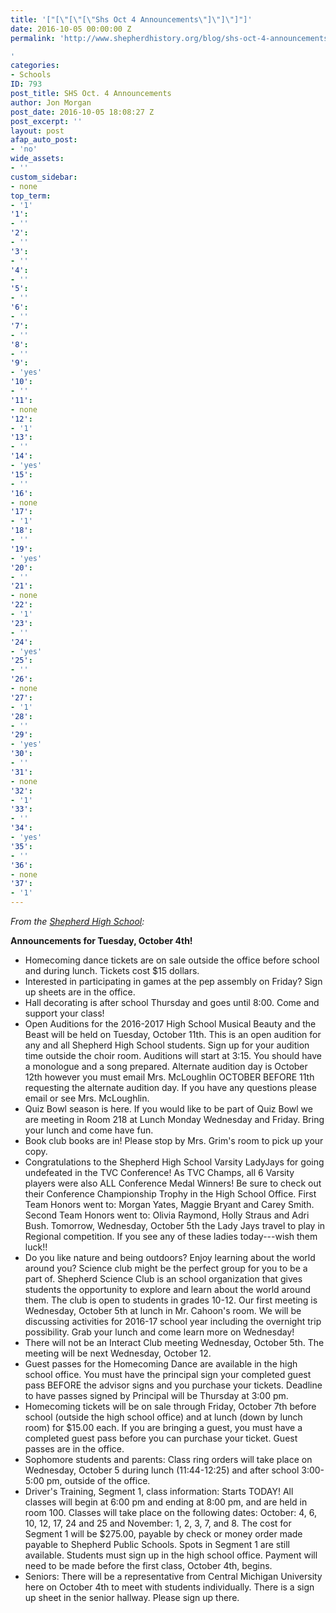 ```yaml
---
title: '["[\"[\"[\"Shs Oct 4 Announcements\"]\"]\"]"]'
date: 2016-10-05 00:00:00 Z
permalink: 'http://www.shepherdhistory.org/blog/shs-oct-4-announcements/

'
categories:
- Schools
ID: 793
post_title: SHS Oct. 4 Announcements
author: Jon Morgan
post_date: 2016-10-05 18:08:27 Z
post_excerpt: ''
layout: post
afap_auto_post:
- 'no'
wide_assets:
- ''
custom_sidebar:
- none
top_term:
- '1'
'1':
- ''
'2':
- ''
'3':
- ''
'4':
- ''
'5':
- ''
'6':
- ''
'7':
- ''
'8':
- ''
'9':
- 'yes'
'10':
- ''
'11':
- none
'12':
- '1'
'13':
- ''
'14':
- 'yes'
'15':
- ''
'16':
- none
'17':
- '1'
'18':
- ''
'19':
- 'yes'
'20':
- ''
'21':
- none
'22':
- '1'
'23':
- ''
'24':
- 'yes'
'25':
- ''
'26':
- none
'27':
- '1'
'28':
- ''
'29':
- 'yes'
'30':
- ''
'31':
- none
'32':
- '1'
'33':
- ''
'34':
- 'yes'
'35':
- ''
'36':
- none
'37':
- '1'
---
```


*From the [Shepherd High School](http://www.shepherdhistory.org/business-directory/name/shepherd-high-school/):*

**Announcements for Tuesday, October 4th!**

* Homecoming dance tickets are on sale outside the office before school and during lunch. Tickets cost $15 dollars.
* Interested in participating in games at the pep assembly on Friday? Sign up sheets are in the office.
* Hall decorating is after school Thursday and goes until 8:00. Come and support your class!
* Open Auditions for the 2016-2017 High School Musical Beauty and the Beast will be held on Tuesday, October 11th. This is an open audition for any and all Shepherd High School students. Sign up for your audition time outside the choir room. Auditions will start at 3:15. You should have a monologue and a song prepared. Alternate audition day is October 12th however you must email Mrs. McLoughlin OCTOBER BEFORE 11th requesting the alternate audition day. If you have any questions please email or see Mrs. McLoughlin.
* Quiz Bowl season is here. If you would like to be part of Quiz Bowl we are meeting in Room 218 at Lunch Monday Wednesday and Friday. Bring your lunch and come have fun.
* Book club books are in! Please stop by Mrs. Grim's room to pick up your copy.
* Congratulations to the Shepherd High School Varsity LadyJays for going undefeated in the TVC Conference! As TVC Champs, all 6 Varsity players were also ALL Conference Medal Winners! Be sure to check out their Conference Championship Trophy in the High School Office. First Team Honors went to: Morgan Yates, Maggie Bryant and Carey Smith. Second Team Honors went to: Olivia Raymond, Holly Straus and Adri Bush. Tomorrow, Wednesday, October 5th the Lady Jays travel to play in Regional competition. If you see any of these ladies today---wish them luck!!
* Do you like nature and being outdoors? Enjoy learning about the world around you? Science club might be the perfect group for you to be a part of. Shepherd Science Club is an school organization that gives students the opportunity to explore and learn about the world around them. The club is open to students in grades 10-12. Our first meeting is Wednesday, October 5th at lunch in Mr. Cahoon's room. We will be discussing activities for 2016-17 school year including the overnight trip possibility. Grab your lunch and come learn more on Wednesday!
* There will not be an Interact Club meeting Wednesday, October 5th. The meeting will be next Wednesday, October 12.
* Guest passes for the Homecoming Dance are available in the high school office. You must have the principal sign your completed guest pass BEFORE the advisor signs and you purchase your tickets. Deadline to have passes signed by Principal will be Thursday at 3:00 pm.
* Homecoming tickets will be on sale through Friday, October 7th before school (outside the high school office) and at lunch (down by lunch room) for $15.00 each. If you are bringing a guest, you must have a completed guest pass before you can purchase your ticket. Guest passes are in the office.
* Sophomore students and parents: Class ring orders will take place on Wednesday, October 5 during lunch (11:44-12:25) and after school 3:00-5:00 pm, outside of the office.
* Driver's Training, Segment 1, class information: Starts TODAY! All classes will begin at 6:00 pm and ending at 8:00 pm, and are held in room 100. Classes will take place on the following dates: October: 4, 6, 10, 12, 17, 24 and 25 and November: 1, 2, 3, 7, and 8. The cost for Segment 1 will be $275.00, payable by check or money order made payable to Shepherd Public Schools. Spots in Segment 1 are still available. Students must sign up in the high school office. Payment will need to be made before the first class, October 4th, begins.
* Seniors: There will be a representative from Central Michigan University here on October 4th to meet with students individually. There is a sign up sheet in the senior hallway. Please sign up there.